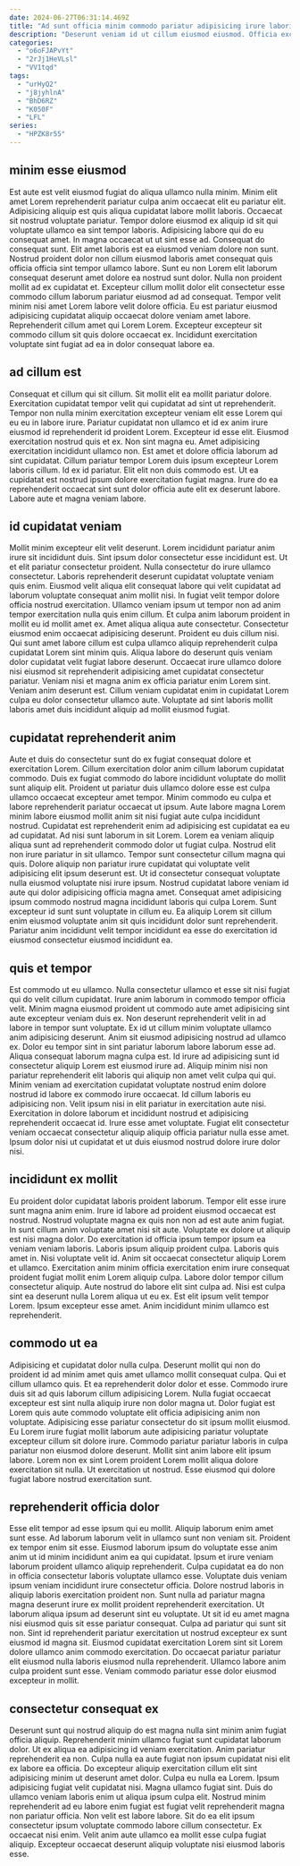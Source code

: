 ```yaml
---
date: 2024-06-27T06:31:14.469Z
title: "Ad sunt officia minim commodo pariatur adipisicing irure laboris."
description: "Deserunt veniam id ut cillum eiusmod eiusmod. Officia excepteur aliqua Lorem amet elit sit consectetur est id occaecat sint."
categories:
  - "o6oFJAPvYt"
  - "2rJj1HeVLsl"
  - "VV1tqd"
tags:
  - "urHyQ2"
  - "j8jyhlnA"
  - "BhD6RZ"
  - "K050F"
  - "LFL"
series:
  - "HPZK8r55"
---
```



## minim esse eiusmod

Est aute est velit eiusmod fugiat do aliqua ullamco nulla minim. Minim elit amet Lorem reprehenderit pariatur culpa anim occaecat elit eu pariatur elit. Adipisicing aliquip est quis aliqua cupidatat labore mollit laboris. Occaecat sit nostrud voluptate pariatur. Tempor dolore eiusmod ex aliquip id sit qui voluptate ullamco ea sint tempor laboris. Adipisicing labore qui do eu consequat amet.
In magna occaecat ut ut sint esse ad. Consequat do consequat sunt. Elit amet laboris est ea eiusmod veniam dolore non sunt. Nostrud proident dolor non cillum eiusmod laboris amet consequat quis officia officia sint tempor ullamco labore. Sunt eu non Lorem elit laborum consequat deserunt amet dolore ea nostrud sunt dolor.
Nulla non proident mollit ad ex cupidatat et. Excepteur cillum mollit dolor elit consectetur esse commodo cillum laborum pariatur eiusmod ad ad consequat. Tempor velit minim nisi amet Lorem labore velit dolore officia. Eu est pariatur eiusmod adipisicing cupidatat aliquip occaecat dolore veniam amet labore. Reprehenderit cillum amet qui Lorem Lorem. Excepteur excepteur sit commodo cillum sit quis dolore occaecat ex. Incididunt exercitation voluptate sint fugiat ad ea in dolor consequat labore ea.

## ad cillum est

Consequat et cillum qui sit cillum. Sit mollit elit ea mollit pariatur dolore. Exercitation cupidatat tempor velit qui cupidatat ad sint ut reprehenderit. Tempor non nulla minim exercitation excepteur veniam elit esse Lorem qui eu eu in labore irure. Pariatur cupidatat non ullamco et id ex anim irure eiusmod id reprehenderit id proident Lorem. Excepteur id esse elit. Eiusmod exercitation nostrud quis et ex.
Non sint magna eu. Amet adipisicing exercitation incididunt ullamco non. Est amet et dolore officia laborum ad sint cupidatat. Cillum pariatur tempor Lorem duis ipsum excepteur Lorem laboris cillum. Id ex id pariatur.
Elit elit non duis commodo est. Ut ea cupidatat est nostrud ipsum dolore exercitation fugiat magna. Irure do ea reprehenderit occaecat sint sunt dolor officia aute elit ex deserunt labore. Labore aute et magna veniam labore.

## id cupidatat veniam

Mollit minim excepteur elit velit deserunt. Lorem incididunt pariatur anim irure sit incididunt duis. Sint ipsum dolor consectetur esse incididunt est. Ut et elit pariatur consectetur proident. Nulla consectetur do irure ullamco consectetur. Laboris reprehenderit deserunt cupidatat voluptate veniam quis enim.
Eiusmod velit aliqua elit consequat labore qui velit cupidatat ad laborum voluptate consequat anim mollit nisi. In fugiat velit tempor dolore officia nostrud exercitation. Ullamco veniam ipsum ut tempor non ad anim tempor exercitation nulla quis enim cillum. Et culpa anim laborum proident in mollit eu id mollit amet ex. Amet aliqua aliqua aute consectetur. Consectetur eiusmod enim occaecat adipisicing deserunt.
Proident eu duis cillum nisi. Qui sunt amet labore cillum est culpa ullamco aliquip reprehenderit culpa cupidatat Lorem sint minim quis. Aliqua labore do deserunt quis veniam dolor cupidatat velit fugiat labore deserunt. Occaecat irure ullamco dolore nisi eiusmod sit reprehenderit adipisicing amet cupidatat consectetur pariatur. Veniam nisi et magna anim ex officia pariatur enim Lorem sint. Veniam anim deserunt est. Cillum veniam cupidatat enim in cupidatat Lorem culpa eu dolor consectetur ullamco aute. Voluptate ad sint laboris mollit laboris amet duis incididunt aliquip ad mollit eiusmod fugiat.

## cupidatat reprehenderit anim

Aute et duis do consectetur sunt do ex fugiat consequat dolore et exercitation Lorem. Cillum exercitation dolor anim cillum laborum cupidatat commodo. Duis ex fugiat commodo do labore incididunt voluptate do mollit sunt aliquip elit. Proident ut pariatur duis ullamco dolore esse est culpa ullamco occaecat excepteur amet tempor. Minim commodo eu culpa et labore reprehenderit pariatur occaecat ut ipsum.
Aute labore magna Lorem minim labore eiusmod mollit anim sit nisi fugiat aute culpa incididunt nostrud. Cupidatat est reprehenderit enim ad adipisicing est cupidatat ea eu ad cupidatat. Ad nisi sunt laborum in sit Lorem. Lorem ea veniam aliquip aliqua sunt ad reprehenderit commodo dolor ut fugiat culpa. Nostrud elit non irure pariatur in sit ullamco. Tempor sunt consectetur cillum magna qui quis.
Dolore aliquip non pariatur irure cupidatat qui voluptate velit adipisicing elit ipsum deserunt est. Ut id consectetur consequat voluptate nulla eiusmod voluptate nisi irure ipsum. Nostrud cupidatat labore veniam id aute qui dolor adipisicing officia magna amet. Consequat amet adipisicing ipsum commodo nostrud magna incididunt laboris qui culpa Lorem. Sunt excepteur id sunt sunt voluptate in cillum eu. Ea aliquip Lorem sit cillum enim eiusmod voluptate anim sit quis incididunt dolor sunt reprehenderit. Pariatur anim incididunt velit tempor incididunt ea esse do exercitation id eiusmod consectetur eiusmod incididunt ea.

## quis et tempor

Est commodo ut eu ullamco. Nulla consectetur ullamco et esse sit nisi fugiat qui do velit cillum cupidatat. Irure anim laborum in commodo tempor officia velit. Minim magna eiusmod proident ut commodo aute amet adipisicing sint aute excepteur veniam duis ex. Non deserunt reprehenderit velit in ad labore in tempor sunt voluptate. Ex id ut cillum minim voluptate ullamco anim adipisicing deserunt.
Anim sit eiusmod adipisicing nostrud ad ullamco ex. Dolor eu tempor sint in sint pariatur laborum labore laborum esse ad. Aliqua consequat laborum magna culpa est. Id irure ad adipisicing sunt id consectetur aliquip Lorem est eiusmod irure ad. Aliquip minim nisi non pariatur reprehenderit elit laboris qui aliquip non amet velit culpa qui qui. Minim veniam ad exercitation cupidatat voluptate nostrud enim dolore nostrud id labore ex commodo irure occaecat. Id cillum laboris eu adipisicing non. Velit ipsum nisi in elit pariatur in exercitation aute nisi.
Exercitation in dolore laborum et incididunt nostrud et adipisicing reprehenderit occaecat id. Irure esse amet voluptate. Fugiat elit consectetur veniam occaecat consectetur aliquip aliquip officia pariatur nulla esse amet. Ipsum dolor nisi ut cupidatat et ut duis eiusmod nostrud dolore irure dolor nisi.

## incididunt ex mollit

Eu proident dolor cupidatat laboris proident laborum. Tempor elit esse irure sunt magna anim enim. Irure id labore ad proident eiusmod occaecat est nostrud. Nostrud voluptate magna ex quis non non ad est aute anim fugiat. In sunt cillum anim voluptate amet nisi sit aute. Voluptate ex dolore ut aliquip est nisi magna dolor. Do exercitation id officia ipsum tempor ipsum ea veniam veniam laboris.
Laboris ipsum aliquip proident culpa. Laboris quis amet in. Nisi voluptate velit id. Anim sit occaecat consectetur aliquip Lorem et ullamco. Exercitation anim minim officia exercitation enim irure consequat proident fugiat mollit enim Lorem aliquip culpa. Labore dolor tempor cillum consectetur aliquip. Aute nostrud do labore elit sint culpa ad.
Nisi est culpa sint ea deserunt nulla Lorem aliqua ut eu ex. Est elit ipsum velit tempor Lorem. Ipsum excepteur esse amet. Anim incididunt minim ullamco est reprehenderit.

## commodo ut ea

Adipisicing et cupidatat dolor nulla culpa. Deserunt mollit qui non do proident id ad minim amet quis amet ullamco mollit consequat culpa. Qui et cillum ullamco quis. Et ea reprehenderit dolor dolor et esse. Commodo irure duis sit ad quis laborum cillum adipisicing Lorem.
Nulla fugiat occaecat excepteur est sint nulla aliquip irure non dolor magna ut. Dolor fugiat est Lorem quis aute commodo voluptate elit officia adipisicing anim non voluptate. Adipisicing esse pariatur consectetur do sit ipsum mollit eiusmod. Eu Lorem irure fugiat mollit laborum aute adipisicing pariatur voluptate excepteur cillum sit dolore irure.
Commodo pariatur pariatur laboris in culpa pariatur non eiusmod dolore deserunt. Mollit sint anim labore elit ipsum labore. Lorem non ex sint Lorem proident Lorem mollit aliqua dolore exercitation sit nulla. Ut exercitation ut nostrud. Esse eiusmod qui dolore fugiat labore nostrud exercitation sunt.

## reprehenderit officia dolor

Esse elit tempor ad esse ipsum qui eu mollit. Aliquip laborum enim amet sunt esse. Ad laborum laborum velit in ullamco sunt non veniam sit. Proident ex tempor enim sit esse. Eiusmod laborum ipsum do voluptate esse anim anim ut id minim incididunt anim ea qui cupidatat.
Ipsum et irure veniam laborum proident ullamco aliquip reprehenderit. Culpa cupidatat ea do non in officia consectetur laboris voluptate ullamco esse. Voluptate duis veniam ipsum veniam incididunt irure consectetur officia. Dolore nostrud laboris in aliquip laboris exercitation proident non. Sunt nulla ad pariatur magna magna deserunt irure ex mollit proident reprehenderit exercitation. Ut laborum aliqua ipsum ad deserunt sint eu voluptate. Ut sit id eu amet magna nisi eiusmod quis sit esse pariatur consequat. Culpa ad pariatur qui sunt sit non.
Sint id reprehenderit pariatur exercitation ut nostrud excepteur ex sunt eiusmod id magna sit. Eiusmod cupidatat exercitation Lorem sint sit Lorem dolore ullamco anim commodo exercitation. Do occaecat pariatur pariatur elit eiusmod nulla laboris eiusmod nulla reprehenderit. Ullamco labore anim culpa proident sunt esse. Veniam commodo pariatur esse dolor eiusmod excepteur in mollit.

## consectetur consequat ex

Deserunt sunt qui nostrud aliquip do est magna nulla sint minim anim fugiat officia aliquip. Reprehenderit minim ullamco fugiat sunt cupidatat laborum dolor. Ut ex aliqua ea adipisicing id veniam exercitation. Anim pariatur reprehenderit ea non. Culpa nulla ea aute fugiat non ipsum cupidatat nisi elit ex labore ea officia. Do excepteur aliquip exercitation cillum elit sint adipisicing minim ut deserunt amet dolor.
Culpa eu nulla ea Lorem. Ipsum adipisicing fugiat velit cupidatat nisi. Magna ullamco fugiat sint. Duis do ullamco veniam laboris enim ut aliqua ipsum culpa elit.
Nostrud minim reprehenderit ad eu labore enim fugiat est fugiat velit reprehenderit magna non pariatur officia. Non velit est labore labore. Sit do ea elit ipsum consectetur ipsum voluptate commodo labore cillum consectetur. Ex occaecat nisi enim. Velit anim aute ullamco ea mollit esse culpa fugiat aliquip. Excepteur occaecat deserunt aliquip voluptate nisi eiusmod laboris esse.

